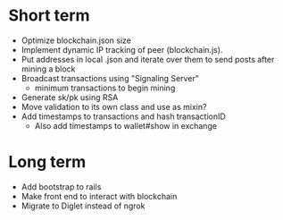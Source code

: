 # Short term

- Optimize blockchain.json size
- Implement dynamic IP tracking of peer (blockchain.js).
- Put addresses in local .json and iterate over them to send posts after mining a block
- Broadcast transactions using "Signaling Server"
  - minimum transactions to begin mining
- Generate sk/pk using RSA
- Move validation to its own class and use as mixin?
- Add timestamps to transactions and hash transactionID
  - Also add timestamps to wallet#show in exchange

# Long term
- Add bootstrap to rails
- Make front end to interact with blockchain
- Migrate to Diglet instead of ngrok

